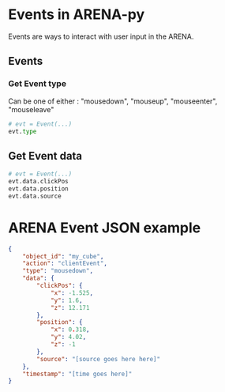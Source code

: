 # Events in ARENA-py

Events are ways to interact with user input in the ARENA.

## Events

### Get Event type
Can be one of either :  "mousedown", "mouseup", "mouseenter", "mouseleave"
```python
# evt = Event(...)
evt.type
```
## Get Event data

```python
# evt = Event(...)
evt.data.clickPos
evt.data.position
evt.data.source
```

# ARENA Event JSON example
```json
{
    "object_id": "my_cube",
    "action": "clientEvent",
    "type": "mousedown",
    "data": {
        "clickPos": {
            "x": -1.525,
            "y": 1.6,
            "z": 12.171
        },
        "position": {
            "x": 0.318,
            "y": 4.02,
            "z": -1
        },
        "source": "[source goes here here]"
    },
    "timestamp": "[time goes here]"
}
```
